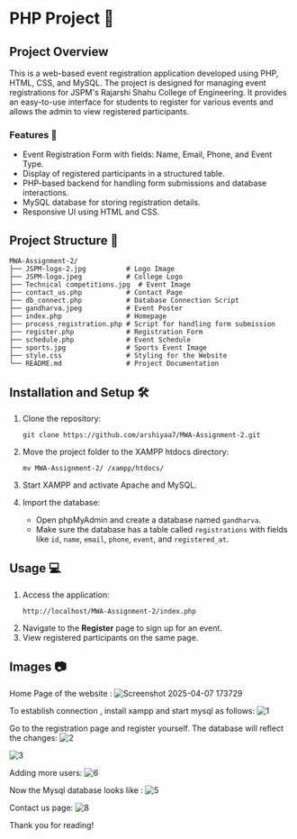 # PHP Project 🚀

## Project Overview

This is a web-based event registration application developed using PHP, HTML, CSS, and MySQL. The project is designed for managing event registrations for JSPM's Rajarshi Shahu College of Engineering. It provides an easy-to-use interface for students to register for various events and allows the admin to view registered participants.

### Features 🌟

- Event Registration Form with fields: Name, Email, Phone, and Event Type.
- Display of registered participants in a structured table.
- PHP-based backend for handling form submissions and database interactions.
- MySQL database for storing registration details.
- Responsive UI using HTML and CSS.

## Project Structure 📂

```
MWA-Assignment-2/
├── JSPM-logo-2.jpg          # Logo Image
├── JSPM-logo.jpeg           # College Logo
├── Technical competitions.jpg  # Event Image
├── contact_us.php           # Contact Page
├── db_connect.php           # Database Connection Script
├── gandharva.jpeg           # Event Poster
├── index.php                # Homepage
├── process_registration.php # Script for handling form submission
├── register.php             # Registration Form
├── schedule.php             # Event Schedule
├── sports.jpg               # Sports Event Image
├── style.css                # Styling for the Website
└── README.md                # Project Documentation
```

## Installation and Setup 🛠️

1. Clone the repository:
   ```
   git clone https://github.com/arshiyaa7/MWA-Assignment-2.git
   ```
2. Move the project folder to the XAMPP htdocs directory:
   ```
   mv MWA-Assignment-2/ /xampp/htdocs/
   ```
3. Start XAMPP and activate Apache and MySQL.
  
4. Import the database:
   - Open phpMyAdmin and create a database named `gandharva`.
   - Make sure the database has a table called `registrations` with fields like `id`, `name`, `email`, `phone`, `event`, and `registered_at`.

## Usage 💻

1. Access the application:
   ```
   http://localhost/MWA-Assignment-2/index.php
   ```
2. Navigate to the **Register** page to sign up for an event.
3. View registered participants on the same page.

## Images 📷
Home Page of the website :
![Screenshot 2025-04-07 173729](https://github.com/user-attachments/assets/2f91f7f1-2a3d-4b63-884f-d7efa296b353)

To establish connection , install xampp and start mysql as follows:
![1](https://github.com/user-attachments/assets/6e7605a1-68b3-43ec-bd04-e4579d700d5c)

Go to the registration page and register yourself. The database will reflect the changes:
![2](https://github.com/user-attachments/assets/d457d878-2475-404f-bbb9-057e0459b321)

![3](https://github.com/user-attachments/assets/610f5a51-4e87-4a9a-92fe-c043b77e9fd7)

Adding more users:
![6](https://github.com/user-attachments/assets/a2362e65-afc4-4b68-849b-1022313c3676)

Now the Mysql database looks like : 
![5](https://github.com/user-attachments/assets/803d7d2a-847d-4d24-9212-0bb120127c70)

Contact us page:
![8](https://github.com/user-attachments/assets/4e57d72d-ae98-47ae-b859-7b1c097407ad)

Thank you for reading!
